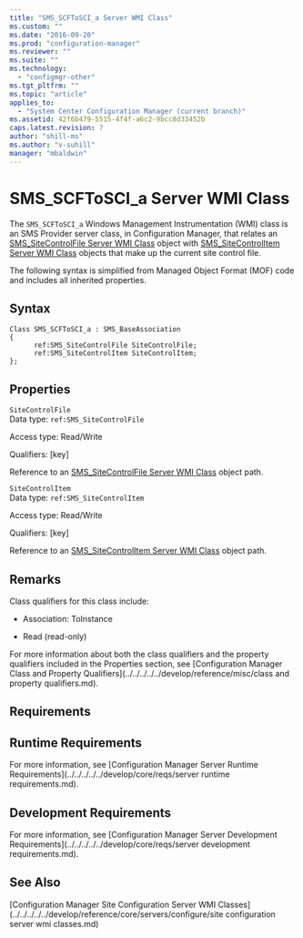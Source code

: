 ```yaml
---
title: "SMS_SCFToSCI_a Server WMI Class"
ms.custom: ""
ms.date: "2016-09-20"
ms.prod: "configuration-manager"
ms.reviewer: ""
ms.suite: ""
ms.technology: 
  - "configmgr-other"
ms.tgt_pltfrm: ""
ms.topic: "article"
applies_to: 
  - "System Center Configuration Manager (current branch)"
ms.assetid: 42f6b479-5515-4f4f-a6c2-9bcc8d33452b
caps.latest.revision: 7
author: "shill-ms"
ms.author: "v-suhill"
manager: "mbaldwin"
---
```

# SMS_SCFToSCI_a Server WMI Class
The `SMS_SCFToSCI_a` Windows Management Instrumentation (WMI) class is an SMS Provider server class, in Configuration Manager, that relates an [SMS_SiteControlFile Server WMI Class](../../../../../develop/reference/core/servers/configure/sms_sitecontrolfile-server-wmi-class.md) object with [SMS_SiteControlItem Server WMI Class](../../../../../develop/reference/core/servers/configure/sms_sitecontrolitem-server-wmi-class.md) objects that make up the current site control file.  
  
 The following syntax is simplified from Managed Object Format (MOF) code and includes all inherited properties.  
  
## Syntax  
  
```  
Class SMS_SCFToSCI_a : SMS_BaseAssociation  
{  
      ref:SMS_SiteControlFile SiteControlFile;  
      ref:SMS_SiteControlItem SiteControlItem;  
};  
```  
  
## Properties  
 `SiteControlFile`  
 Data type: `ref:SMS_SiteControlFile`  
  
 Access type: Read/Write  
  
 Qualifiers: [key]  
  
 Reference to an [SMS_SiteControlFile Server WMI Class](../../../../../develop/reference/core/servers/configure/sms_sitecontrolfile-server-wmi-class.md) object path.  
  
 `SiteControlItem`  
 Data type: `ref:SMS_SiteControlItem`  
  
 Access type: Read/Write  
  
 Qualifiers: [key]  
  
 Reference to an [SMS_SiteControlItem Server WMI Class](../../../../../develop/reference/core/servers/configure/sms_sitecontrolitem-server-wmi-class.md) object path.  
  
## Remarks  
 Class qualifiers for this class include:  
  
-   Association: ToInstance  
  
-   Read (read-only)  
  
 For more information about both the class qualifiers and the property qualifiers included in the Properties section, see [Configuration Manager Class and Property Qualifiers](../../../../../develop/reference/misc/class and property qualifiers.md).  
  
## Requirements  
  
## Runtime Requirements  
 For more information, see [Configuration Manager Server Runtime Requirements](../../../../../develop/core/reqs/server runtime requirements.md).  
  
## Development Requirements  
 For more information, see [Configuration Manager Server Development Requirements](../../../../../develop/core/reqs/server development requirements.md).  
  
## See Also  
 [Configuration Manager Site Configuration Server WMI Classes](../../../../../develop/reference/core/servers/configure/site configuration server wmi classes.md)